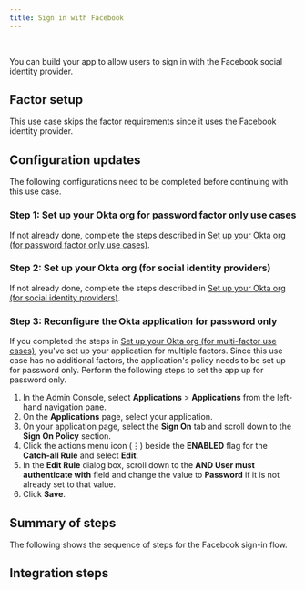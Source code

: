 ```yaml
---
title: Sign in with Facebook
---
```


<div class="oie-embedded-sdk">

<ApiLifecycle access="ie" /><br>

<StackSelector class="cleaner-selector"/>

You can build your app to allow users to sign in with the Facebook social identity provider.

## Factor setup

This use case skips the factor requirements since it uses the Facebook identity provider.

## Configuration updates

The following configurations need to be completed before continuing with this use case.

### Step 1: Set up your Okta org for password factor only use cases

If not already done, complete the steps described in [Set up your Okta org (for password factor only use cases)](/docs/guides/oie-embedded-common-org-setup/aspnet/main/#set-up-your-okta-org-for-social-identity-providers).

### Step 2: Set up your Okta org (for social identity providers)

If not already done, complete the steps described in [Set up your Okta org (for social identity providers)](/docs/guides/oie-embedded-common-org-setup/aspnet/main/#set-up-your-okta-org-for-social-identity-providers).

### Step 3: Reconfigure the Okta application for password only

If you completed the steps in [Set up your Okta org (for multi-factor use cases)](/docs/guides/oie-embedded-common-org-setup/aspnet/main/#set-up-your-okta-org-for-multifactor-use-cases), you've set up your application for multiple factors. Since this use case has no additional factors, the application's policy needs to be set up for password only. Perform the following steps to set the app up for password only.

1. In the Admin Console, select **Applications** > **Applications** from the
   left-hand navigation pane.
1. On the **Applications** page, select your application.
1. On your application page, select the **Sign On** tab and scroll down to the **Sign On Policy** section.
1. Click the actions menu icon (⋮) beside the **ENABLED** flag for the **Catch-all Rule** and select **Edit**.
1. In the **Edit Rule** dialog box, scroll down to the **AND User must authenticate with** field and change the value to **Password** if it is not already set to that value.
1. Click **Save**.

## Summary of steps

The following shows the sequence of steps for the Facebook sign-in flow.

<StackSelector snippet="summaryofsteps" noSelector />

## Integration steps

<StackSelector snippet="integrationsteps" noSelector />

</div>
